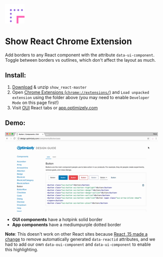 <img src="https://github.com/daverau-optimizely/show_react/blob/master/icon.png" width="64" />

# Show React Chrome Extension

Add borders to any React component with the attribute `data-ui-component`.
Toggle between borders vs outlines, which don't affect the layout as much.

## Install:
1. [Download](https://github.com/daverau-optimizely/show_react/archive/master.zip) & unzip `show_react-master`
2. Open <a href="chrome://extensions/">Chrome Extensions (`chrome://extensions/`)</a> and `Load unpacked extension` using the folder above (you may need to enable `Developer Mode` on this page first!)
3. Visit [OUI](http://design.optimizely.com/docs/oui/latest/components/Button) React tabs or [app.optimizely.com](https://app.optimizely.com/)

## Demo:
<img src="https://github.com/daverau-optimizely/show_react/blob/master/example.gif" />

- **OUI components** have a hotpink solid border
- **App components** have a mediumpurple dotted border

**Note**: This doesn't work on other React sites because [React .15 made a change](https://facebook.github.io/react/blog/2016/04/07/react-v15.html) to remove automatically generated `data-reactid` attributes, and we had to add our own `data-oui-component` and `data-ui-component` to enable this highlighting.
